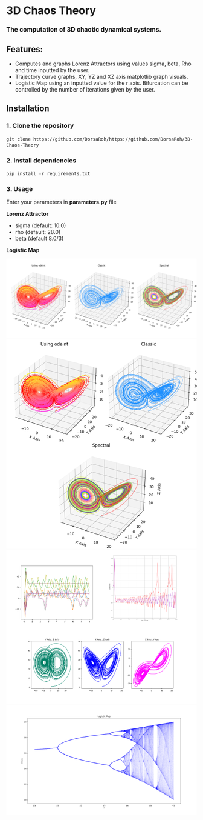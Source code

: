 
# 3D Chaos Theory

### The computation of 3D chaotic dynamical systems.


## Features:
- Computes and graphs Lorenz Attractors using values sigma, beta, Rho and time inputted by the user. 
- Trajectory curve graphs, XY, YZ and XZ axis matplotlib graph visuals.
- Logistic Map using an inputted value for the r axis. Bifurcation can be controlled by the number of iterations given by the user.

## Installation

### 1. Clone the repository
```shell
git clone https://github.com/DorsaRoh/https://github.com/DorsaRoh/3D-Chaos-Theory
```

### 2. Install dependencies

```shell
pip install -r requirements.txt
```

### 3. Usage

Enter your parameters in **parameters.py** file

**Lorenz Attractor**
- sigma (default: 10.0) 
- rho (default: 28.0)
- beta (default 8.0/3)

**Logistic Map**


<p align="center">
<img width="800px" src="assets\3d_lorenz.png">
<img width="800px" src="assets\3d_lorenz2.png">
<img width="850px" src="assets\XYZPlanes.png">
<img width="600px" src="assets\LogisticMap.png">
</p>
